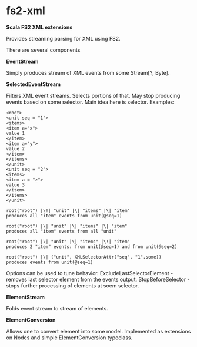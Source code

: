 # fs2-xml
**Scala FS2 XML extensions**

Provides streaming parsing for XML using FS2.

There are several components

**EventStream**

Simply produces stream of XML events from some Stream\[?, Byte\].

**SelectedEventStream**

Filters XML event streams. Selects portions of that.
May stop producing events based on some selector.
Main idea here is selector.
Examples:

```
<root>
<unit seq = "1">
<items>
<item a="x">
value 1
</item>
<item a="y">
value 2
</item>
</items>
</unit>
<unit seq = "2">
<items>
<item a = "z">
value 3
</item>
</items>
</unit>
```

```
root("root") |\!| "unit" |\| "items" |\| "item"
produces all "item" events from unit(@seq=1)

root("root") |\| "unit" |\| "items" |\| "item"
produces all "item" events from all "unit"

root("root") |\| "unit" |\| "items" |\!| "item"
produces 2 "item" events: from unit(@seq=1) and from unit(@seq=2)

root("root") |\| ("unit", XMLSelectorAttr("seq", "1".some))
produces events from unit(@seq=1)
```
Options can be used to tune behavior.
ExcludeLastSelectorElement - removes last selector element from the events output.
StopBeforeSelector - stops further processing of elements at soem selector.


**ElementStream**

Folds event stream to stream of elements.

**ElementConversion**

Allows one to convert element into some model.
Implemented as extensions on Nodes and simple ElementConversion typeclass.



